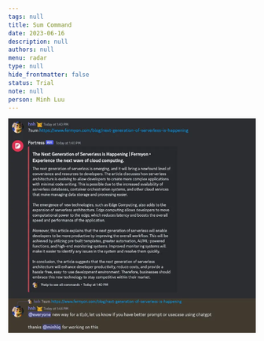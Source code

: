 ```yaml
---
tags: null
title: Sum Command
date: 2023-06-16
description: null
authors: null
menu: radar
type: null
hide_frontmatter: false
status: Trial
note: null
person: Minh Luu
---
```


![](assets/sum-command_758a3fecaf64221d92909aff3fe16bcf_md5.webp)
